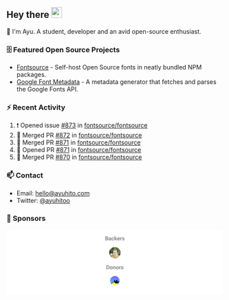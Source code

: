 ## Hey there <img src="https://media.giphy.com/media/hvRJCLFzcasrR4ia7z/giphy.gif" width="25" height="25">

📝 I'm Ayu. A student, developer and an avid open-source enthusiast.

### 🗄 Featured Open Source Projects

- [Fontsource](https://github.com/fontsource/fontsource) - Self-host Open Source fonts in neatly bundled NPM packages.
- [Google Font Metadata](https://github.com/fontsource/google-font-metadata) - A metadata generator that fetches and parses the Google Fonts API.

### ⚡ Recent Activity

<!--START_SECTION:activity-->

1. ❗ Opened issue [#873](https://github.com/fontsource/fontsource/issues/873) in [fontsource/fontsource](https://github.com/fontsource/fontsource)
2. 🎉 Merged PR [#872](https://github.com/fontsource/fontsource/pull/872) in [fontsource/fontsource](https://github.com/fontsource/fontsource)
3. 🎉 Merged PR [#871](https://github.com/fontsource/fontsource/pull/871) in [fontsource/fontsource](https://github.com/fontsource/fontsource)
4. 💪 Opened PR [#871](https://github.com/fontsource/fontsource/pull/871) in [fontsource/fontsource](https://github.com/fontsource/fontsource)
5. 🎉 Merged PR [#870](https://github.com/fontsource/fontsource/pull/870) in [fontsource/fontsource](https://github.com/fontsource/fontsource)
<!--END_SECTION:activity-->

### 📫 Contact

- Email: hello@ayuhito.com
- Twitter: [@ayuhitoo](https://twitter.com/ayuhitoo)

### :sparkling_heart: Sponsors

<p align="center">
  <a href="https://cdn.jsdelivr.net/gh/ayuhito/ayuhito/sponsors.svg">
    <img src='https://raw.githubusercontent.com/ayuhito/ayuhito/master/sponsors.svg'/>
  </a>
</p>
